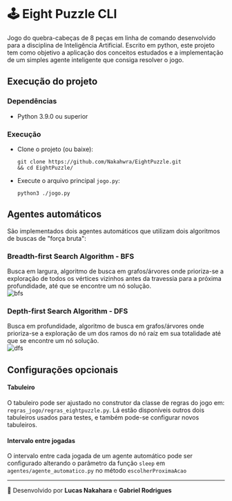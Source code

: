 # 🕹 Eight Puzzle CLI
Jogo do quebra-cabeças de 8 peças em linha de comando desenvolvido para a disciplina de Inteligência Artificial. Escrito em python, este projeto tem como objetivo a aplicação dos conceitos estudados e a implementação de um simples agente inteligente que consiga resolver o jogo.

## Execução do projeto
### Dependências
- Python 3.9.0 ou superior
### Execução
- Clone o projeto (ou baixe):
  ```shell
  git clone https://github.com/Nakahwra/EightPuzzle.git
  && cd EightPuzzle/
  ```
 - Execute o arquivo principal ```jogo.py```:
    ```shell
    python3 ./jogo.py
    ```
    
## Agentes automáticos
São implementados dois agentes automáticos que utilizam dois algoritmos de buscas de "força bruta":

### Breadth-first Search Algorithm - BFS
Busca em largura, algoritmo de busca em grafos/árvores onde prioriza-se a exploração de todos os vértices vizinhos antes da travessia para a próxima profundidade, até que se encontre um nó solução.  
![bfs](https://upload.wikimedia.org/wikipedia/commons/5/5d/Breadth-First-Search-Algorithm.gif)

### Depth-first Search Algorithm - DFS
Busca em profundidade, algoritmo de busca em grafos/árvores onde prioriza-se a exploração de um dos ramos do nó raíz em sua totalidade até que se encontre um nó solução.  
![dfs](https://upload.wikimedia.org/wikipedia/commons/7/7f/Depth-First-Search.gif)

## Configurações opcionais
#### Tabuleiro
O tabuleiro pode ser ajustado no construtor da classe de regras do jogo em: ```regras_jogo/regras_eightpuzzle.py```. Lá estão disponíveis outros dois tabuleiros usados para testes, e também pode-se configurar novos tabuleiros.
#### Intervalo entre jogadas
O intervalo entre cada jogada de um agente automático pode ser configurado alterando o parâmetro da função ```sleep``` em ```agentes/agente_automatico.py``` no método ```escolherProximaAcao```

---
🚀 Desenvolvido por **Lucas Nakahara** e **Gabriel Rodrigues**

